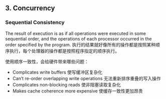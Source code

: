 ## 3. Concurrency

### Sequential Consistency

The result of execution is as if all operations were executed in some sequential order, and the operations of each processor occurred in the order specified by the program.
执行的结果就好像所有的操作都是按照某种顺序执行，每个处理器的操作都是按照程序指定的顺序执行。

使用顺序一致性，会给硬件带来哪些问题：
* Complicates write buffers 使写缓冲区复杂化
* Can’t re-order overlapping write operations 无法重新排序重叠的写入操作
* Complicates non-blocking reads 使非阻塞读取复杂化
* Makes cache coherence more expensive 使缓存一致性更加昂贵

